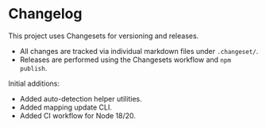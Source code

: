 # Changelog

This project uses Changesets for versioning and releases.

- All changes are tracked via individual markdown files under `.changeset/`.
- Releases are performed using the Changesets workflow and `npm publish`.

Initial additions:
- Added auto-detection helper utilities.
- Added mapping update CLI.
- Added CI workflow for Node 18/20.